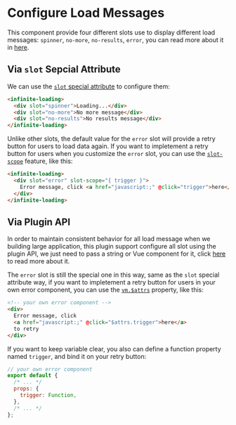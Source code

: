 # Configure Load Messages

This component provide four different slots use to display different load messages: `spinner`, `no-more`, `no-results`, `error`, you can read more about it in [here](../api/#slots).

## Via `slot` Sepcial Attribute

We can use the [`slot` special attribute](https://vuejs.org/v2/api/index.html#slot) to configure them:

``` html
<infinite-loading>
  <div slot="spinner">Loading...</div>
  <div slot="no-more">No more message</div>
  <div slot="no-results">No results message</div>
</infinite-loading>
```

Unlike other slots, the default value for the `error` slot will provide a retry button for users to load data again. If you want to impletement a retry button for users when you customize the `error` slot, you can use the [`slot-scope`](https://vuejs.org/v2/api/index.html#slot-scope) feature, like this:

``` html
<infinite-loading>
  <div slot="error" slot-scope="{ trigger }">
    Error message, click <a href="javascript:;" @click="trigger">here</a> to retry
  </div>
</infinite-loading>
```

## Via Plugin API

In order to maintain consistent behavior for all load message when we building large application, this plugin support configure all slot using the plugin API, we just need to pass a string or Vue component for it, click [here](./configure-plugin-opts.md#slots) to read more about it.

The `error` slot is still the special one in this way, same as the `slot` special attribute way, if you want to impletement a retry button for users in your own error component, you can use the [`vm.$attrs`](https://cn.vuejs.org/v2/api/#vm-attrs) property, like this:

``` html
<!-- your own error component -->
<div>
  Error message, click
  <a href="javascript:;" @click="$attrs.trigger">here</a>
  to retry
</div>
```

If you want to keep variable clear, you also can define a function property named `trigger`, and bind it on your retry button:

``` js
// your own error component
export default {
  /* ... */
  props: {
    trigger: Function,
  },
  /* ... */
};
```
